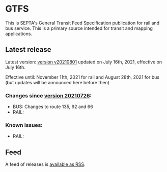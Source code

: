 # GTFS

This is SEPTA's General Transit Feed Specification publication for rail and bus service. This is a primary source intended for transit and mapping applications.

## Latest release

Latest version: [version v20210801](https://github.com/septadev/GTFS/releases/tag/v202108012) updated on July 16th, 2021, effective on July 16th.  

Effective until: November 11th, 2021 for rail and August 28th, 2021 for bus (but updates will be announced here before then)

### Changes since [version 20210726](https://github.com/septadev/GTFS/releases/tag/v202107261): 
 
*  BUS:  Changes to route 135, 92 and 66
*  RAIL:  

### Known issues:

* RAIL: 

## Feed

A feed of releases is [available as RSS](https://github.com/septadev/GTFS/releases.atom).

